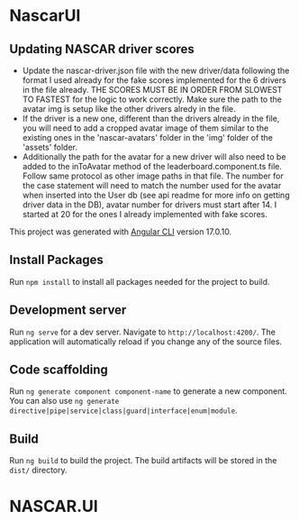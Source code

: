 # NascarUI

## Updating NASCAR driver scores

- Update the nascar-driver.json file with the new driver/data following the format I used already for the fake scores implemented for the 6 drivers in the file already. THE SCORES MUST BE IN ORDER FROM SLOWEST TO FASTEST for the logic to work correctly. Make sure the path to the avatar img is setup like the other drivers alredy in the file.
- If the driver is a new one, different than the drivers already in the file, you will need to add a cropped avatar image of them similar to the existing ones in the 'nascar-avatars' folder in the 'img' folder of the 'assets' folder.
- Additionally the path for the avatar for a new driver will also need to be added to the inToAvatar method of the leaderboard.component.ts file. Follow same protocol as other image paths in that file. The number for the case statement will need to match the number used for the avatar when inserted into the User db (see api readme for more info on getting driver data in the DB), avatar number for drivers must start after 14. I started at 20 for the ones I already implemented with fake scores.

This project was generated with [Angular CLI](https://github.com/angular/angular-cli) version 17.0.10.
## Install Packages

Run `npm install` to install all packages needed for the project to build.

## Development server

Run `ng serve` for a dev server. Navigate to `http://localhost:4200/`. The application will automatically reload if you change any of the source files.

## Code scaffolding

Run `ng generate component component-name` to generate a new component. You can also use `ng generate directive|pipe|service|class|guard|interface|enum|module`.

## Build

Run `ng build` to build the project. The build artifacts will be stored in the `dist/` directory.

# NASCAR.UI
